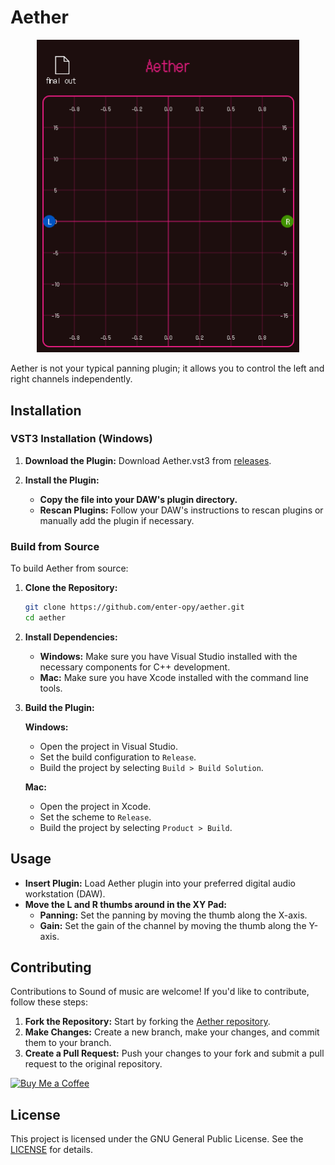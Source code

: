 <h1>Aether</h2>

<p align="center"><img src="Screenshot 2024-12-26 143435.png" width="420"></p>

<p>
    Aether is not your typical panning plugin; it allows you to control the left and right channels independently.
</p>

## Installation
### VST3 Installation (Windows)

1. **Download the Plugin:** Download Aether.vst3 from [releases](https://github.com/enter-opy/aether/releases).

2. **Install the Plugin:**
   - **Copy the file into your DAW's plugin directory.**
   - **Rescan Plugins:** Follow your DAW's instructions to rescan plugins or manually add the plugin if necessary.

### Build from Source
To build Aether from source:

1. **Clone the Repository:**
   ```bash
   git clone https://github.com/enter-opy/aether.git
   cd aether
2. **Install Dependencies:**
   - **Windows:** Make sure you have Visual Studio installed with the necessary components for C++ development.
   - **Mac:** Make sure you have Xcode installed with the command line tools.
3. **Build the Plugin:**

   **Windows:**
   - Open the project in Visual Studio.
   - Set the build configuration to `Release`.
   - Build the project by selecting `Build > Build Solution`.

   **Mac:**
   - Open the project in Xcode.
   - Set the scheme to `Release`.
   - Build the project by selecting `Product > Build`.
## Usage
- **Insert Plugin:** Load Aether plugin into your preferred digital audio workstation (DAW).
- **Move the L and R thumbs around in the XY Pad:**
  - **Panning:** Set the panning by moving the thumb along the X-axis.
  - **Gain:** Set the gain of the channel by moving the thumb along the Y-axis.

## Contributing
Contributions to Sound of music are welcome! If you'd like to contribute, follow these steps:
1. **Fork the Repository:** Start by forking the [Aether repository](https://github.com/enter-opy/aether).
2. **Make Changes:** Create a new branch, make your changes, and commit them to your branch.
3. **Create a Pull Request:** Push your changes to your fork and submit a pull request to the original repository.

[![Buy Me a Coffee](https://img.shields.io/badge/Buy%20Me%20a%20Coffee-%23FFDD00.svg?style=for-the-badge&logo=buy-me-a-coffee&logoColor=black)](https://buymeacoffee.com/vivekvijayan12)


## License
This project is licensed under the GNU General Public License. See the [LICENSE](https://github.com/enter-opy/aether/blob/main/LICENSE) for details.
